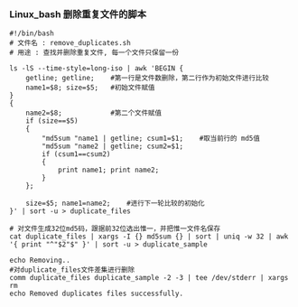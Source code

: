 ### Linux_bash 删除重复文件的脚本

    #!/bin/bash
    # 文件名 : remove_duplicates.sh
    # 用途 : 查找并删除重复文件, 每一个文件只保留一份
    
    ls -lS --time-style=long-iso | awk 'BEGIN {
        getline; getline;    #第一行是文件数删除，第二行作为初始文件进行比较
        name1=$8; size=$5;   #初始文件赋值
    }
    {
        name2=$8;            #第二个文件赋值
        if (size==$5)
        {
            "md5sum "name1 | getline; csum1=$1;    #取当前行的 md5值
            "md5sum "name2 | getline; csum2=$1;
            if (csum1==csum2)
            {
                print name1; print name2;
            }
        };
        
        size=$5; name1=name2;    #进行下一轮比较的初始化
    }' | sort -u > duplicate_files
    
    # 对文件生成32位md5码，跟据前32位选出惟一，并把惟一文件名保存
    cat duplicate_files | xargs -I {} md5sum {} | sort | uniq -w 32 | awk '{ print "^"$2"$" }' | sort -u > duplicate_sample
    
    echo Removing..
    #对duplicate_files文件差集进行删除
    comm duplicate_files duplicate_sample -2 -3 | tee /dev/stderr | xargs rm
    echo Removed duplicates files successfully.